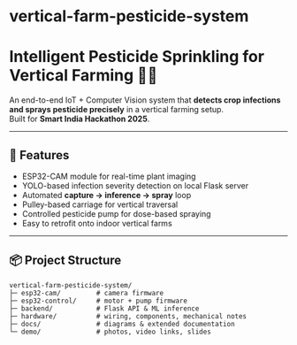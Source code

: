 # vertical-farm-pesticide-system

# Intelligent Pesticide Sprinkling for Vertical Farming 🌱🤖

An end-to-end IoT + Computer Vision system that **detects crop infections and sprays pesticide precisely** in a vertical farming setup.  
Built for **Smart India Hackathon 2025**.

---

## 🚀 Features
- ESP32-CAM module for real-time plant imaging
- YOLO-based infection severity detection on local Flask server
- Automated **capture → inference → spray** loop
- Pulley-based carriage for vertical traversal
- Controlled pesticide pump for dose-based spraying
- Easy to retrofit onto indoor vertical farms

---

## 📦 Project Structure
```text
vertical-farm-pesticide-system/
├─ esp32-cam/         # camera firmware
├─ esp32-control/     # motor + pump firmware
├─ backend/           # Flask API & ML inference
├─ hardware/          # wiring, components, mechanical notes
├─ docs/              # diagrams & extended documentation
└─ demo/              # photos, video links, slides
